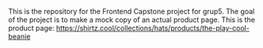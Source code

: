 This is the repository for the Frontend Capstone project for grup5. The goal of the project is to make a mock copy of an actual product page. This is the product page: https://shirtz.cool/collections/hats/products/the-play-cool-beanie


